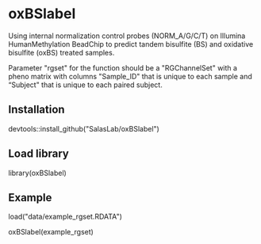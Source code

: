 # oxBSlabel

Using internal normalization control probes (NORM_A/G/C/T) on Illumina HumanMethylation BeadChip to predict tandem bisulfite (BS) and oxidative bisulfite (oxBS) treated samples. 

Parameter "rgset" for the function should be a "RGChannelSet" with a pheno matrix with columns "Sample_ID" that is
unique to each sample and “Subject" that is unique to each paired subject.

## Installation

devtools::install_github("SalasLab/oxBSlabel")


## Load library 
library(oxBSlabel)


## Example
load("data/example_rgset.RDATA")

oxBSlabel(example_rgset)



